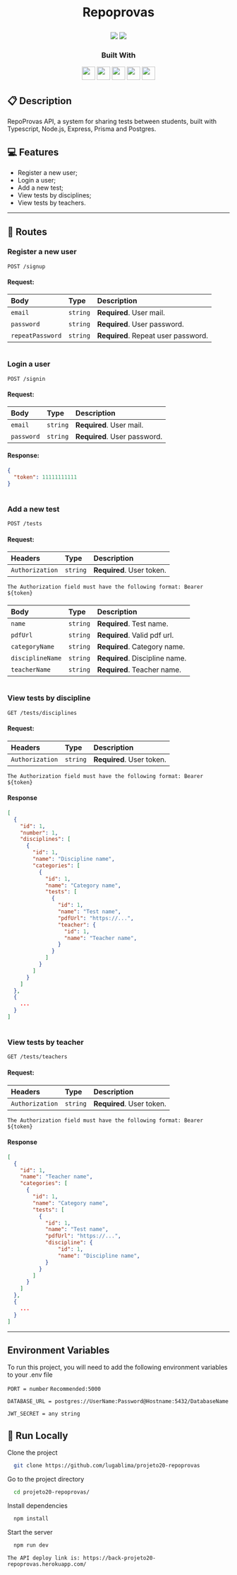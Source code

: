 # <p align = "center"> Repoprovas </p>

<p align = "center">
   <img src="https://img.shields.io/badge/author-Lucas_Lima-4dae71?style=flat-square" />
   <img src="https://img.shields.io/github/languages/count/lugablima/projeto20-repoprovas?color=4dae71&style=flat-square" />
</p>

<div align="center">

  <h3>Built With</h3>

  <img src="https://img.shields.io/badge/TypeScript-007ACC?style=for-the-badge&logo=typescript&logoColor=white" height="30px"/>
  <img src="https://img.shields.io/badge/Node.js-43853D?style=for-the-badge&logo=node.js&logoColor=white" height="30px"/>  
  <img src="https://img.shields.io/badge/Express.js-404D59?style=for-the-badge&logo=express.js&logoColor=white" height="30px"/>
  <img src="https://img.shields.io/badge/Prisma-3982CE?style=for-the-badge&logo=Prisma&logoColor=white" height="30px"/>
  <img src="https://img.shields.io/badge/PostgreSQL-316192?style=for-the-badge&logo=postgresql&logoColor=white" height="30px"/>
  <!-- Badges source: https://dev.to/envoy_/150-badges-for-github-pnk -->
</div>

##  :clipboard: Description

RepoProvas API, a system for sharing tests between students, built with Typescript, Node.js, Express, Prisma and Postgres.

## :computer: Features

- Register a new user;
- Login a user;
- Add a new test;
- View tests by disciplines;
- View tests by teachers.

***

## :rocket: Routes

### Register a new user

```http
POST /signup
```

#### Request:

| Body             | Type      | Description                         |
| :----------------| :-------- | :---------------------------------- |
| `email`          | `string`  | **Required**. User mail.            |
| `password`       | `string`  | **Required**. User password.        |
| `repeatPassword` | `string`  | **Required**. Repeat user password. |

#

### Login a user

```http
POST /signin
```

#### Request:

| Body             | Type      | Description                         |
| :----------------| :-------- | :---------------------------------- |
| `email`          | `string`  | **Required**. User mail.            |
| `password`       | `string`  | **Required**. User password.        |

#### Response:

```json
{
  "token": 11111111111
}
```

#

### Add a new test

```http
POST /tests
```

#### Request:

####

| Headers         | Type     | Description               |
| :-------------- | :------- | :------------------------ |
| `Authorization` | `string` | **Required**. User token. |

`The Authorization field must have the following format: Bearer ${token}`

####

| Body             | Type     | Description                    |
| :--------------- | :------- | :----------------------------- |
| `name`           | `string` | **Required**. Test name.       |
| `pdfUrl`         | `string` | **Required**. Valid pdf url.   |
| `categoryName`   | `string` | **Required**. Category name.   |
| `disciplineName` | `string` | **Required**. Discipline name. |
| `teacherName`    | `string` | **Required**. Teacher name.    |

#

### View tests by discipline

```http
GET /tests/disciplines
```

#### Request:

####

| Headers         | Type     | Description               |
| :-------------- | :------- | :------------------------ |
| `Authorization` | `string` | **Required**. User token. |

`The Authorization field must have the following format: Bearer ${token}`

#### Response

```json
[
  {
    "id": 1,
    "number": 1,
    "disciplines": [
      {
        "id": 1,
        "name": "Discipline name",
        "categories": [
          {
            "id": 1,
            "name": "Category name",
            "tests": [
              {
                "id": 1,
                "name": "Test name",
                "pdfUrl": "https://...",
                "teacher": {
                  "id": 1,
                  "name": "Teacher name",
                }
              }
            ]
          }
        ]
      }
    ]
  },
  {
    ...
  }
]
```

#

### View tests by teacher

```http
GET /tests/teachers
```

#### Request:

####

| Headers         | Type     | Description               |
| :-------------- | :------- | :------------------------ |
| `Authorization` | `string` | **Required**. User token. |

`The Authorization field must have the following format: Bearer ${token}`

#### Response

```json
[
  {
    "id": 1,
    "name": "Teacher name",
    "categories": [
      {
        "id": 1,
        "name": "Category name",
        "tests": [
          {
            "id": 1,
            "name": "Test name",
            "pdfUrl": "https://...",
            "discipline": {
                "id": 1,
                "name": "Discipline name",
            }
          }
        ]
      }
    ]
  },
  {
    ...
  }
]
```

***

## Environment Variables

To run this project, you will need to add the following environment variables to your .env file

`PORT = number` `Recommended:5000`

`DATABASE_URL = postgres://UserName:Password@Hostname:5432/DatabaseName`

`JWT_SECRET = any string`  

## 🏁 Run Locally

Clone the project

```bash
  git clone https://github.com/lugablima/projeto20-repoprovas
```

Go to the project directory

```bash
  cd projeto20-repoprovas/
```

Install dependencies

```bash
  npm install
```

Start the server

```bash
  npm run dev
```

`The API deploy link is: https://back-projeto20-repoprovas.herokuapp.com/`
